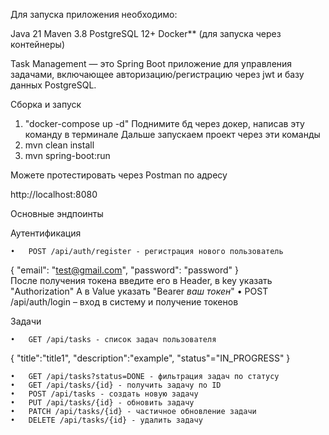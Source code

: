 Для запуска приложения необходимо:

Java 21
Maven 3.8
PostgreSQL 12+
Docker** (для запуска через контейнеры)


Task Management — это Spring Boot приложение для управления задачами, включающее авторизацию/регистрацию через jwt  и базу данных PostgreSQL.


Сборка и запуск

1. "docker-compose up -d"
Поднимите бд через докер, написав эту команду в терминале
Дальше запускаем проект через эти команды
2. mvn clean install
3. mvn spring-boot:run

Можете протестировать через Postman по адресу

http://localhost:8080


   Основные эндпоинты

Аутентификация  

	•	POST /api/auth/register - регистрация нового пользователь  
 
 { 
   "email": "test@gmail.com",
   "password": "password"
 }  
 После получения токена введите его в Header, в key указать "Authorization"
 А в Value указать "Bearer *ваш токен*"
	•	POST /api/auth/login – вход в систему и получение токенов

Задачи  

	•	GET /api/tasks - список задач пользователя  

 {
   "title":"title1",
   "description":"example",
   "status"="IN_PROGRESS"
}

	•	GET /api/tasks?status=DONE - фильтрация задач по статусу
	•	GET /api/tasks/{id} - получить задачу по ID
	•	POST /api/tasks - создать новую задачу
	•	PUT /api/tasks/{id} - обновить задачу
	•	PATCH /api/tasks/{id} - частичное обновление задачи
	•	DELETE /api/tasks/{id} - удалить задачу
